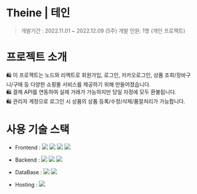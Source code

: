 # Theine | 테인

> 개발기간 : 2022.11.01 ~ 2022.12.09 (5주)
개발 인원: 1명 (개인 프로젝트)  



# 프로젝트 소개

🛍 이 프로젝트는 노드와 리액트로 회원가입, 로그인, 카카오로그인, 상품 조회/장바구니/구매 등 다양한 쇼핑몰 서비스를 제공하기 위해 만들어졌습니다.  
🛍 결제 API를 연동하여 실제 거래가 가능하지만 당일 자정에 모두 환불됩니다.  
🛍 관리자 계정으로 로그인 시 상품의 상품 등록/수정/삭제/품절처리가 가능합니다.  

# 사용 기술 스택

* Frontend : <img src="https://img.shields.io/badge/React-61DAFB?style=plastic&logo=React&logoColor=fff" /> <img src="https://img.shields.io/badge/JavaScript-F7DF1E?style=plastic&logo=JavaScript&logoColor=fff" /> <img src="https://img.shields.io/badge/styled-components-DB7093?style=plastic&logo=styled-components&logoColor=fff" /> <img src="https://img.shields.io/badge/Redux-764ABC?style=plastic&logo=Redux&logoColor=fff" />   

* Backend : <img src="https://img.shields.io/badge/Node.js-339933?style=plastic&logo=Node.js&logoColor=fff" />  <img src="https://img.shields.io/badge/Express-000?style=plastic&logo=Express&logoColor=fff" /> <img src="https://img.shields.io/badge/NGINX-009639?style=plastic&logo=NGINX&logoColor=fff" />   
* DataBase : <img src="https://img.shields.io/badge/MySQL-4479A1?style=plastic&logo=MySQL&logoColor=fff" /> <img src="https://img.shields.io/badge/Amazon S3-569A31?style=plastic&logo=Amazon S3&logoColor=fff" />
* Hosting : <img src="https://img.shields.io/badge/Amazon AWS-232F3E?style=plastic&logo=Amazon AWS&logoColor=fff" />
